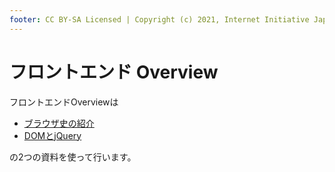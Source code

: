 ```yaml
---
footer: CC BY-SA Licensed | Copyright (c) 2021, Internet Initiative Japan Inc.
---
```


# フロントエンド Overview

フロントエンドOverviewは

- [ブラウザ史の紹介](/bootcamp/frontend_overview.pdf)
- [DOMとjQuery](/bootcamp/frontend/jquery)

の2つの資料を使って行います。

<credit-footer/>
